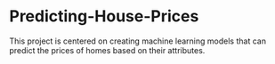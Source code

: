 # Predicting-House-Prices
This project is centered on creating machine learning models that can predict the prices of homes based on their attributes.
